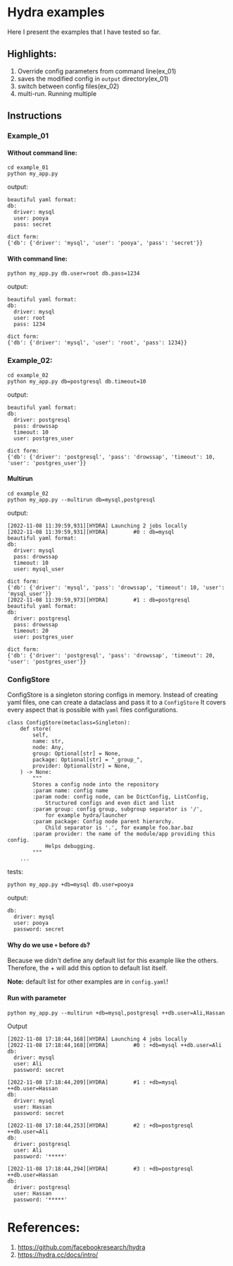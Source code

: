 # Hydra examples

Here I present the examples that I have tested so far.

## Highlights:
1) Override config parameters from command line(ex_01)
2) saves the modified config in `output` directory(ex_01)
3) switch between config files(ex_02)
4) multi-run. Running multiple 


## Instructions
### Example_01
#### Without command line:
```gitignore
cd example_01
python my_app.py
```
output:
```gitignore
beautiful yaml format:
db:
  driver: mysql
  user: pooya
  pass: secret

dict form:
{'db': {'driver': 'mysql', 'user': 'pooya', 'pass': 'secret'}}
```
#### With command line:
```
python my_app.py db.user=root db.pass=1234
```
output:
```
beautiful yaml format:
db:
  driver: mysql
  user: root
  pass: 1234

dict form:
{'db': {'driver': 'mysql', 'user': 'root', 'pass': 1234}}
```

### Example_02:
```gitignore
cd example_02
python my_app.py db=postgresql db.timeout=10
```
output:
```
beautiful yaml format:
db:
  driver: postgresql
  pass: drowssap
  timeout: 10
  user: postgres_user

dict form:
{'db': {'driver': 'postgresql', 'pass': 'drowssap', 'timeout': 10, 'user': 'postgres_user'}}
```
#### Multirun
```gitignore
cd example_02
python my_app.py --multirun db=mysql,postgresql
```
output:
```gitignore
[2022-11-08 11:39:59,931][HYDRA] Launching 2 jobs locally
[2022-11-08 11:39:59,931][HYDRA]        #0 : db=mysql
beautiful yaml format:
db:
  driver: mysql
  pass: drowssap
  timeout: 10
  user: mysql_user

dict form:
{'db': {'driver': 'mysql', 'pass': 'drowssap', 'timeout': 10, 'user': 'mysql_user'}}
[2022-11-08 11:39:59,973][HYDRA]        #1 : db=postgresql
beautiful yaml format:
db:
  driver: postgresql
  pass: drowssap
  timeout: 20
  user: postgres_user

dict form:
{'db': {'driver': 'postgresql', 'pass': 'drowssap', 'timeout': 20, 'user': 'postgres_user'}}
```

### ConfigStore
ConfigStore is a singleton storing configs in memory. Instead of creating yaml files, one can create a dataclass and pass it to a `ConfigStore`
 It covers every aspect that is possible with `yaml` files configurations.
```commandline
class ConfigStore(metaclass=Singleton):
    def store(
        self,
        name: str,
        node: Any,
        group: Optional[str] = None,
        package: Optional[str] = "_group_",
        provider: Optional[str] = None,
    ) -> None:
        """
        Stores a config node into the repository
        :param name: config name
        :param node: config node, can be DictConfig, ListConfig,
            Structured configs and even dict and list
        :param group: config group, subgroup separator is '/',
            for example hydra/launcher
        :param package: Config node parent hierarchy.
            Child separator is '.', for example foo.bar.baz
        :param provider: the name of the module/app providing this config.
            Helps debugging.
        """
    ...
```

tests:
```commandline
python my_app.py +db=mysql db.user=pooya
```
output:
```commandline
db:
  driver: mysql
  user: pooya
  password: secret
```
#### Why do we use `+` before `db`?
Because we didn't define any default list for this example like the others. Therefore, the + will add this option to default list itself.

**Note:** default list for other examples are in `config.yaml`!

#### Run with parameter
```commandline
python my_app.py --multirun +db=mysql,postgresql ++db.user=Ali,Hassan
```
Output
```commandline
[2022-11-08 17:18:44,168][HYDRA] Launching 4 jobs locally
[2022-11-08 17:18:44,168][HYDRA]        #0 : +db=mysql ++db.user=Ali
db:
  driver: mysql
  user: Ali
  password: secret

[2022-11-08 17:18:44,209][HYDRA]        #1 : +db=mysql ++db.user=Hassan
db:
  driver: mysql
  user: Hassan
  password: secret

[2022-11-08 17:18:44,253][HYDRA]        #2 : +db=postgresql ++db.user=Ali
db:
  driver: postgresql
  user: Ali
  password: '*****'

[2022-11-08 17:18:44,294][HYDRA]        #3 : +db=postgresql ++db.user=Hassan
db:
  driver: postgresql
  user: Hassan
  password: '*****'
```


# References:
1) https://github.com/facebookresearch/hydra
2) https://hydra.cc/docs/intro/